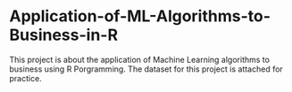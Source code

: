 # Application-of-ML-Algorithms-to-Business-in-R
This project is about the application of Machine Learning algorithms to business using R Porgramming. The dataset for this project is attached for practice.

